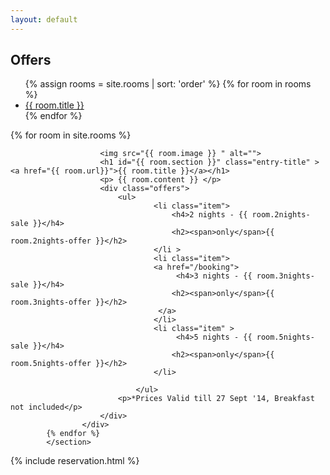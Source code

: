 ```yaml
---
layout: default
---
```




<div class="main">
    <h2 class="page-title">Offers</h2>
 <div class="offers-menu">
            <ul>
                {% assign rooms = site.rooms | sort: 'order' %}        
                {% for room in rooms  %}
                    <li>
                        <a href="#{{ room.section }}" >{{ room.title }}</a>
                    </li>
                {% endfor %}
            </ul>
        </div>
       <section class="offer">
            {% for room in site.rooms %}
             <div class="offer-item">
                        
                        <img src="{{ room.image }} " alt="">          
                        <h1 id="{{ room.section }}" class="entry-title" ><a href="{{ room.url}}">{{ room.title }}</a></h1> 
                        <p> {{ room.content }} </p>
                        <div class="offers">
                            <ul>
                                    <li class="item">
                                        <h4>2 nights - {{ room.2nights-sale }}</h4>
                                        <h2><span>only</span>{{ room.2nights-offer }}</h2>
                                    </li >
                                    <li class="item">
                                    <a href="/booking">
                                         <h4>3 nights - {{ room.3nights-sale }}</h4>
                                        <h2><span>only</span>{{ room.3nights-offer }}</h2>
                                     </a>
                                    </li>
                                    <li class="item" >
                                         <h4>5 nights - {{ room.5nights-sale }}</h4>
                                        <h2><span>only</span>{{ room.5nights-offer }}</h2>
                                    </li>

                                </ul>
                            <p>*Prices Valid till 27 Sept '14, Breakfast not included</p>
                        </div>
                    </div>
            {% endfor %}
            </section>



</div>
<div class="reservation-bottom">
{% include reservation.html %}
    </div>